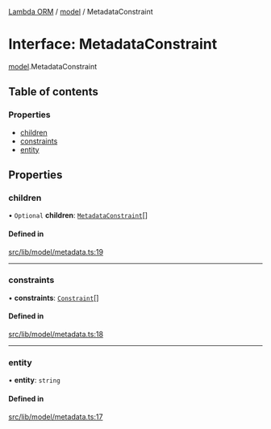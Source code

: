 [Lambda ORM](../README.md) / [model](../modules/model.md) / MetadataConstraint

# Interface: MetadataConstraint

[model](../modules/model.md).MetadataConstraint

## Table of contents

### Properties

- [children](model.MetadataConstraint.md#children)
- [constraints](model.MetadataConstraint.md#constraints)
- [entity](model.MetadataConstraint.md#entity)

## Properties

### children

• `Optional` **children**: [`MetadataConstraint`](model.MetadataConstraint.md)[]

#### Defined in

[src/lib/model/metadata.ts:19](https://github.com/FlavioLionelRita/lambdaorm/blob/baac5cd/src/lib/model/metadata.ts#L19)

___

### constraints

• **constraints**: [`Constraint`](model.Constraint.md)[]

#### Defined in

[src/lib/model/metadata.ts:18](https://github.com/FlavioLionelRita/lambdaorm/blob/baac5cd/src/lib/model/metadata.ts#L18)

___

### entity

• **entity**: `string`

#### Defined in

[src/lib/model/metadata.ts:17](https://github.com/FlavioLionelRita/lambdaorm/blob/baac5cd/src/lib/model/metadata.ts#L17)
